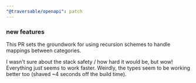 ```yaml
---
"@traversable/openapi": patch
---
```


### new features

This PR sets the groundwork for using recursion schemes to handle mappings between categories.

I wasn't sure about the stack safety / how hard it would be, but wow! Everything just seems to work faster. Weirdly, 
the types seem to be working better too (shaved ~4 seconds off the build time).
